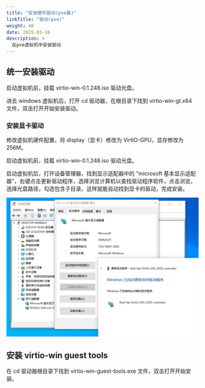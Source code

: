 ```yaml
---
title: "安装硬件驱动(pve篇)"
linkTitle: "驱动(pve)"
weight: 40
date: 2025-03-16
description: >
  在pve虚拟机中安装驱动
---
```


## 统一安装驱动

启动虚拟机前，挂载 virtio-win-0.1.248.iso 驱动光盘。

进去 windows 虚拟机后，打开 cd 驱动器，在根目录下找到 virtio-win-gt.x64 文件，双击打开开始安装驱动。

### 安装显卡驱动

修改虚拟机硬件配置，将 display（显卡）修改为 VirtIO-GPU，显存修改为 256M。

启动虚拟机前，挂载 virtio-win-0.1.248.iso 驱动光盘。

启动虚拟机后，打开设备管理器，找到显示适配器中的 "microsoft 基本显示适配器"，右键点击更新驱动程序，选择浏览计算机以查找驱动程序软件，点击浏览，选择光盘路径，勾选包含子目录。这样就能自动找到显卡的驱动，完成安装。

![](images/virtio-gpu.png)

## 安装 virtio-win guest tools

在 cd 驱动器根目录下找到 virtio-win-guest-tools.exe 文件，双击打开开始安装。
